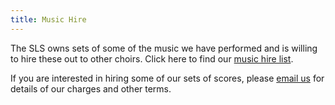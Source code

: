 ```yaml
---
title: Music Hire
---
```


The SLS owns sets of some of the music we have performed and is willing to hire these out to other choirs. Click here to find our [music hire list](documents/hirelist.pdf).

If you are interested in hiring some of our sets of scores, please [email us](mailto:info@southlondonsingers.com) for details of our charges and other terms.
